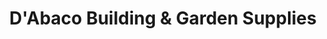 ---
title: "D'Abaco Building & Garden Supplies"
url: /keysborough/dabaco-building-and-garden-supplies/
shop: garden centre
---